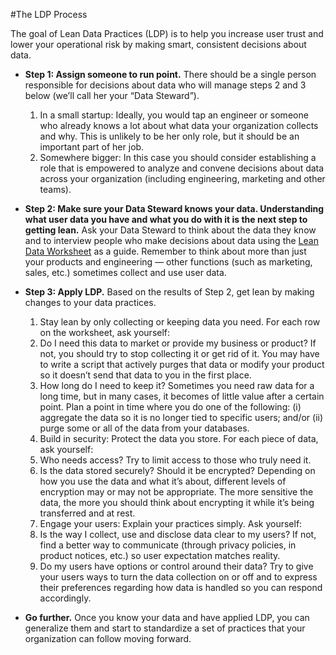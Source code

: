 #The LDP Process

The goal of Lean Data Practices (LDP) is to help you increase user trust and lower your operational risk by making smart, consistent decisions about data. 

* __Step 1: Assign someone to run point.__ There should be a single person responsible for decisions about data who will manage steps 2 and 3 below (we’ll call her your “Data Steward”).

  1.	In a small startup: Ideally, you would tap an engineer or someone who already knows a lot about what data your organization collects and why. This is unlikely to be her only role, but it should be an important part of her job.
  2.	Somewhere bigger: In this case you should consider establishing a role that is empowered to analyze and convene decisions about data across your organization (including engineering, marketing and other teams).

* __Step 2: Make sure your Data Steward knows your data. Understanding what user data you have and what you do with it is the next step to getting lean.__ Ask your Data Steward to think about the data they know and to interview people who make decisions about data using the [Lean Data Worksheet](https://github.com/mozilla/lean-data-practices/blob/master/Lean%20Data%20Worksheet.xlsx) as a guide. Remember to think about more than just your products and engineering — other functions (such as marketing, sales, etc.) sometimes collect and use user data.

* __Step 3: Apply LDP.__ Based on the results of Step 2, get lean by making changes to your data practices.

  1.	Stay lean by only collecting or keeping data you need. For each row on the worksheet, ask yourself: 
    1.	Do I need this data to market or provide my business or product? If not, you should try to stop collecting it or get rid of it. You may have to write a script that actively purges that data or modify your product so it doesn’t send that data to you in the first place.
    2.	How long do I need to keep it? Sometimes you need raw data for a long time, but in many cases, it becomes of little value after a certain point. Plan a point in time where you do one of the following: (i) aggregate the data so it is no longer tied to specific users; and/or (ii) purge some or all of the data from your databases.
  2.	Build in security: Protect the data you store. For each piece of data, ask yourself:
    1.	Who needs access? Try to limit access to those who truly need it.
    2.	Is the data stored securely? Should it be encrypted? Depending on how you use the data and what it’s about, different levels of encryption may or may not be appropriate. The more sensitive the data, the more you should think about encrypting it while it’s being transferred and at rest.
  3.	Engage your users: Explain your practices simply. Ask yourself:
    1.	Is the way I collect, use and disclose data clear to my users? If not, find a better way to communicate (through privacy policies, in product notices, etc.) so user expectation matches reality.
    2.	Do my users have options or control around their data? Try to give your users ways to turn the data collection on or off and to express their preferences regarding how data is handled so you can respond accordingly. 

* __Go further.__ Once you know your data and have applied LDP, you can generalize them and start to standardize a set of practices that your organization can follow moving forward. 

